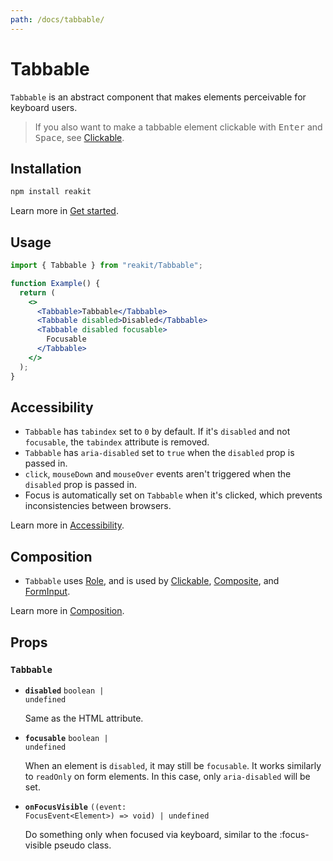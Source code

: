 ```yaml
---
path: /docs/tabbable/
---
```


# Tabbable

`Tabbable` is an abstract component that makes elements perceivable for keyboard users.

> If you also want to make a tabbable element clickable with <kbd>Enter</kbd> and <kbd>Space</kbd>, see [Clickable](/docs/clickable).

<carbon-ad></carbon-ad>

## Installation

```sh
npm install reakit
```

Learn more in [Get started](/docs/get-started/).

## Usage

```jsx
import { Tabbable } from "reakit/Tabbable";

function Example() {
  return (
    <>
      <Tabbable>Tabbable</Tabbable>
      <Tabbable disabled>Disabled</Tabbable>
      <Tabbable disabled focusable>
        Focusable
      </Tabbable>
    </>
  );
}
```

## Accessibility

- `Tabbable` has `tabindex` set to `0` by default. If it's `disabled` and not `focusable`, the `tabindex` attribute is removed.
- `Tabbable` has `aria-disabled` set to `true` when the `disabled` prop is passed in.
- `click`, `mouseDown` and `mouseOver` events aren't triggered when the `disabled` prop is passed in.
- Focus is automatically set on `Tabbable` when it's clicked, which prevents inconsistencies between browsers.

Learn more in [Accessibility](/docs/accessibility/).

## Composition

- `Tabbable` uses [Role](/docs/role/), and is used by [Clickable](/docs/clickable/), [Composite](/docs/composite/), and [FormInput](/docs/form/).

Learn more in [Composition](/docs/composition/#props-hooks).

## Props

<!-- Automatically generated -->

### `Tabbable`

- **`disabled`**
  <code>boolean | undefined</code>

  Same as the HTML attribute.

- **`focusable`**
  <code>boolean | undefined</code>

  When an element is `disabled`, it may still be `focusable`. It works
similarly to `readOnly` on form elements. In this case, only
`aria-disabled` will be set.

- **`onFocusVisible`**
  <code>((event: FocusEvent&#60;Element&#62;) =&#62; void) | undefined</code>

  Do something only when focused via keyboard, similar to the :focus-visible pseudo class.
